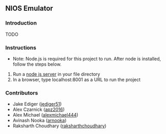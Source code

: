 ## NIOS Emulator

### Introduction

TODO

### Instructions

- Note: Node.js is required for this project to run. After node is installed, follow the steps below.

1) Run a [node js server](https://ccoenraets.github.io/ionic-tutorial/start-node-server.html) in your file directory
2) In a browser, type localhost:8001 as a URL to run the project

### Contributors

- Jake Ediger ([jediger51](https://git.unl.edu/jediger51))
- Alex Czarnick ([apz2016](https://git.unl.edu/apz2016))
- Alex Michael ([alexmichael444](https://git.unl.edu/alexmichael444))
- Avinash Nooka ([arnooka](https://git.unl.edu/arnooka))
- Raksharth Choudhary ([raksharthchoudhary](https://git.unl.edu/raksharthchoudhary))